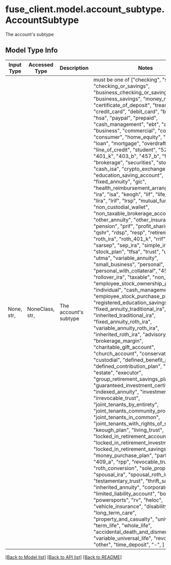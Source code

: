 # fuse_client.model.account_subtype.AccountSubtype

The account's subtype

## Model Type Info
Input Type | Accessed Type | Description | Notes
------------ | ------------- | ------------- | -------------
None, str,  | NoneClass, str,  | The account&#x27;s subtype | must be one of ["checking", "savings", "checking_or_savings", "business_checking_or_savings", "business_savings", "money_market", "certificate_of_deposit", "treasury", "credit_card", "debit_card", "bonds", "hsa", "paypal", "prepaid", "cash_management", "ebt", "auto", "business", "commercial", "construction", "consumer", "home_equity", "foreign", "loan", "mortgage", "overdraft", "line_of_credit", "student", "529", "401_a", "401_k", "403_b", "457_b", "funds", "brokerage", "securities", "stocks", "cash_isa", "crypto_exchange", "education_saving_account", "fixed_annuity", "gic", "health_reimbursement_arrangement", "ira", "isa", "keogh", "lif", "life_insurance", "lira", "lrif", "lrsp", "mutual_fund", "non_custodial_wallet", "non_taxable_brokerage_account", "other_annuity", "other_insurance", "pension", "prif", "profit_sharing_plan", "qshr", "rdsp", "resp", "retirement", "rlif", "roth_ira", "roth_401_k", "rrif", "rrsp", "sarsep", "sep_ira", "simple_ira", "sipp", "stock_plan", "tfsa", "trust", "ugma", "utma", "variable_annuity", "small_business", "personal", "personal_with_collateral", "457", "rollover_ira", "taxable", "non_taxable", "employee_stock_ownership_plan", "individual", "cash_management_account", "employee_stock_purchase_plan", "registered_education_savings_plan", "fixed_annuity_traditional_ira", "inherited_traditional_ira", "fixed_annuity_roth_ira", "variable_annuity_roth_ira", "inherited_roth_ira", "advisory_account", "brokerage_margin", "charitable_gift_account", "church_account", "conservatorship", "custodial", "defined_benefit_plan", "defined_contribution_plan", "educational", "estate", "executor", "group_retirement_savings_plan", "guaranteed_investment_certificate", "indexed_annuity", "investment_club", "irrevocable_trust", "joint_tenants_by_entirety", "joint_tenants_community_property", "joint_tenants_in_common", "joint_tenants_with_rights_of_survivorship", "keough_plan", "living_trust", "locked_in_retirement_account", "locked_in_retirement_investment_fund", "locked_in_retirement_savings_account", "money_purchase_plan", "partnership", "409_a", "rpp", "revocable_trust", "roth_conversion", "sole_proprietorship", "spousal_ira", "spousal_roth_ira", "testamentary_trust", "thrift_savings_plan", "inherited_annuity", "corporate_account", "limited_liability_account", "boat", "powersports", "rv", "heloc", "vehicle_insurance", "disability", "health", "long_term_care", "property_and_casualty", "universal_life", "term_life", "whole_life", "accidental_death_and_dismemberment", "variable_universal_life", "revolving", "other", "time_deposit", "-", ] 

[[Back to Model list]](../../README.md#documentation-for-models) [[Back to API list]](../../README.md#documentation-for-api-endpoints) [[Back to README]](../../README.md)

